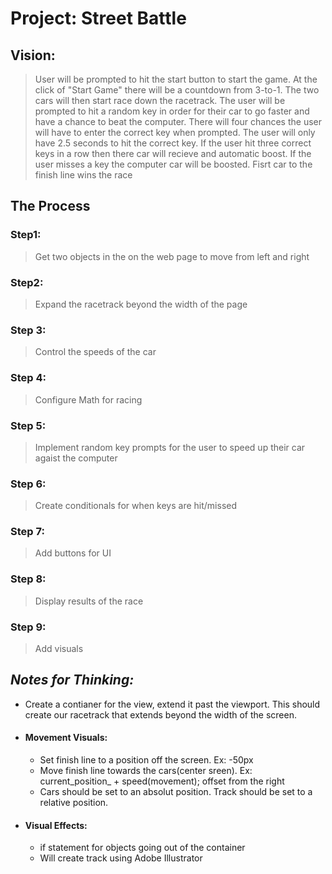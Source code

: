 # Project: Street Battle

## Vision: 
> User will be prompted to hit the start button to start the game. At the click of "Start Game" there will be a countdown from 3-to-1. The two cars will then start race down the racetrack. The user will be prompted to hit a random key in order for their car to go faster and have a chance to beat the computer. There will four chances the user will have to enter the correct key when prompted. The user will only have 2.5 seconds to hit the correct key. If the user hit three correct keys in a row then there car will recieve and automatic boost. If the user misses a key the computer car will be boosted. Fisrt car to the finish line wins the race

## The Process

### Step1: 
>Get two objects in the on the web page to move from left and right

### Step2: 
>Expand the racetrack beyond the width of the page

### Step 3: 
> Control the speeds of the car

### Step 4:
> Configure Math for racing

### Step 5:
> Implement random key prompts for the user to speed up their car agaist the computer

### Step 6: 
> Create conditionals for when keys are hit/missed

### Step 7: 
> Add buttons for UI

### Step 8: 
> Display results of the race

### Step 9: 
> Add visuals

## ***Notes for Thinking:***
 * Create a contianer for the view, extend it past the viewport. This should create our racetrack that extends beyond the width of the screen.

 * #### Movement Visuals: 
    * Set finish line to a position off the screen. Ex: -50px
    * Move finish line towards the cars(center sreen). Ex: current_position_ + speed(movement); offset from the right 
    * Cars should be set to an absolut position. Track should be set to a relative position.

* #### Visual Effects:
    * if statement for objects going out of the container
    * Will create track using Adobe Illustrator

